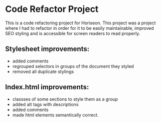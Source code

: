 # Code Refactor Project

This is a code refactoring project for Horiseon. This project was a project where I had to refactor in order for it to be easily maintainable, improved SEO styling and is accessible for screen readers to read properly. 

## Stylesheet improvements:
* added comments
* regrouped selectors in groups of the document they styled
* removed all duplicate stylings 

## Index.html improvements:
* classses of some sections to style them as a group
* added alt tags with descriptions
* added comments
* made html elements semantically correct.